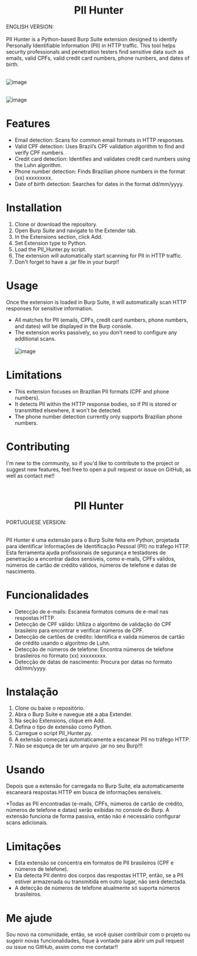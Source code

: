 <h1 align="center"> PII Hunter </h1>
ENGLISH VERSION: <br></br>
PII Hunter is a Python-based Burp Suite extension designed to identify Personally Identifiable Information (PII) in HTTP traffic. This tool helps security professionals and penetration testers find sensitive data such as emails, valid CPFs, valid credit card numbers, phone numbers, and dates of birth.
<br></br>

![image](https://github.com/user-attachments/assets/2df8943e-d3bb-4ce7-b2a0-1302e7054307)
<br></br>

![image](https://github.com/user-attachments/assets/5dc1d18b-246f-42ae-8345-f159663841d1)


# Features
* Email detection: Scans for common email formats in HTTP responses.
* Valid CPF detection: Uses Brazil’s CPF validation algorithm to find and verify CPF numbers.
* Credit card detection: Identifies and validates credit card numbers using the Luhn algorithm.
* Phone number detection: Finds Brazilian phone numbers in the format (xx) xxxxxxxxx.
* Date of birth detection: Searches for dates in the format dd/mm/yyyy.

# Installation
1. Clone or download the repository.
2. Open Burp Suite and navigate to the Extender tab.
3. In the Extensions section, click Add.
4. Set Extension type to Python.
5. Load the PII_Hunter.py script.
6. The extension will automatically start scanning for PII in HTTP traffic.
7. Don't forget to have a .jar file in your burp!!

# Usage
Once the extension is loaded in Burp Suite, it will automatically scan HTTP responses for sensitive information.

* All matches for PII (emails, CPFs, credit card numbers, phone numbers, and dates) will be displayed in the Burp console.
* The extension works passively, so you don’t need to configure any additional scans.
<br></br>
  ![image](https://github.com/user-attachments/assets/255338ca-ffde-44b6-85f1-7606663bfb6c)

 
# Limitations
* This extension focuses on Brazilian PII formats (CPF and phone numbers).
* It detects PII within the HTTP response bodies, so if PII is stored or transmitted elsewhere, it won't be detected.
* The phone number detection currently only supports Brazilian phone numbers.

# Contributing
I'm new to the community, so if you'd like to contribute to the project or suggest new features, feel free to open a pull request or issue on GitHub, as well as contact me!!
<br></br>

<h1 align="center"> PII Hunter </h1>
PORTUGUESE VERSION: <br></br>

PII Hunter é uma extensão para o Burp Suite feita em Python, projetada para identificar Informações de Identificação Pessoal (PII) no tráfego HTTP. Esta ferramenta ajuda profissionais de segurança e testadores de penetração a encontrar dados sensíveis, como e-mails, CPFs válidos, números de cartão de crédito válidos, números de telefone e datas de nascimento.


# Funcionalidades
* Detecção de e-mails: Escaneia formatos comuns de e-mail nas respostas HTTP.
* Detecção de CPF válido: Utiliza o algoritmo de validação do CPF brasileiro para encontrar e verificar números de CPF.
* Detecção de cartões de crédito: Identifica e valida números de cartão de crédito usando o algoritmo de Luhn.
* Detecção de números de telefone: Encontra números de telefone brasileiros no formato (xx) xxxxxxxxx.
* Detecção de datas de nascimento: Procura por datas no formato dd/mm/yyyy.

# Instalação
1. Clone ou baixe o repositório.
2. Abra o Burp Suite e navegue até a aba Extender.
3. Na seção Extensions, clique em Add.
4. Defina o tipo de extensão como Python.
5. Carregue o script PII_Hunter.py.
6. A extensão começará automaticamente a escanear PII no tráfego HTTP.
7. Não se esqueça de ter um arquivo .jar no seu Burp!!!

# Usando
Depois que a extensão for carregada no Burp Suite, ela automaticamente escaneará respostas HTTP em busca de informações sensíveis.

*Todas as PII encontradas (e-mails, CPFs, números de cartão de crédito, números de telefone e datas) serão exibidas no console do Burp.
A extensão funciona de forma passiva, então não é necessário configurar scans adicionais.

# Limitações
* Esta extensão se concentra em formatos de PII brasileiros (CPF e números de telefone).
* Ela detecta PII dentro dos corpos das respostas HTTP, então, se a PII estiver armazenada ou transmitida em outro lugar, não será detectada.
* A detecção de números de telefone atualmente só suporta números brasileiros.
  
# Me ajude
Sou novo na comunidade, então, se você quiser contribuir com o projeto ou sugerir novas funcionalidades, fique à vontade para abrir um pull request ou issue no GitHub, assim como me contatar!!

